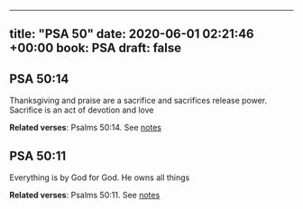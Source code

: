 
---
title: "PSA 50"
date: 2020-06-01 02:21:46 +00:00
book: PSA
draft: false
---

## PSA 50:14

Thanksgiving and praise are a sacrifice and sacrifices release power. Sacrifice is an act of devotion and love

**Related verses**: Psalms 50:14. See [notes](https://my.bible.com/notes/3442031310339302346)


## PSA 50:11

Everything is by God for God. He owns all things

**Related verses**: Psalms 50:11. See [notes](https://my.bible.com/notes/3442030438410609594)

